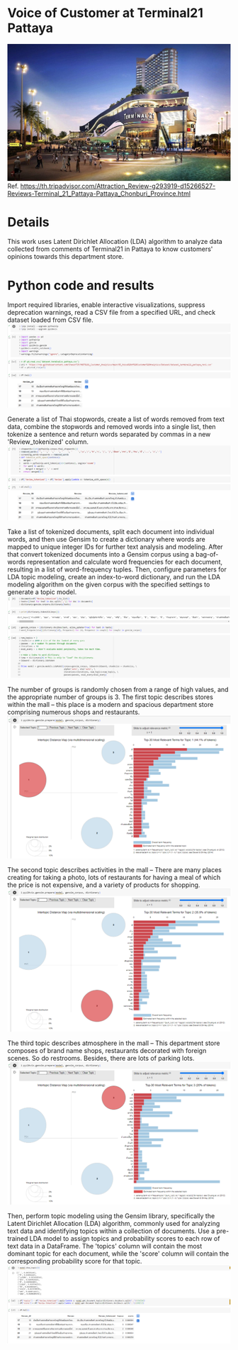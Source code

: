 # Voice of Customer at Terminal21 Pattaya
![Alt Text](https://github.com/ChawinTSR/MADT8101_Customer_Analytics/blob/a4248ca4f24e90eb295b6f38fa993cdee7e55a22/05_Voice%20of%20Customer%20Analytics/Figures/Terminal21Pattaya.jpg)
Ref. https://th.tripadvisor.com/Attraction_Review-g293919-d15266527-Reviews-Terminal_21_Pattaya-Pattaya_Chonburi_Province.html

# Details
This work uses Latent Dirichlet Allocation (LDA) algorithm to analyze data collected from comments of Terminal21 in Pattaya to know customers' opinions towards this department store.

# Python code and results
Import required libraries, enable interactive visualizations, suppress deprecation warnings, read a CSV file from a specified URL, and check dataset loaded from CSV file.
![Alt Text](https://github.com/ChawinTSR/MADT8101_Customer_Analytics/blob/a4248ca4f24e90eb295b6f38fa993cdee7e55a22/05_Voice%20of%20Customer%20Analytics/Figures/Screenshot_001.png)

Generate a list of Thai stopwords, create a list of words removed from text data, combine the stopwords and removed words into a single list, then tokenize a sentence and return words separated by commas in a new 'Review_tokenized' column.
![Alt Text](https://github.com/ChawinTSR/MADT8101_Customer_Analytics/blob/a4248ca4f24e90eb295b6f38fa993cdee7e55a22/05_Voice%20of%20Customer%20Analytics/Figures/Screenshot_002.png)

Take a list of tokenized documents, split each document into individual words, and then use Gensim to create a dictionary where words are mapped to unique integer IDs for further text analysis and modeling. After that convert tokenized documents into a Gensim corpus using a bag-of-words representation and calculate word frequencies for each document, resulting in a list of word-frequency tuples.
Then, configure parameters for LDA topic modeling, create an index-to-word dictionary, and run the LDA modeling algorithm on the given corpus with the specified settings to generate a topic model.
![Alt Text](https://github.com/ChawinTSR/MADT8101_Customer_Analytics/blob/a4248ca4f24e90eb295b6f38fa993cdee7e55a22/05_Voice%20of%20Customer%20Analytics/Figures/Screenshot_003.png)

The number of groups is randomly chosen from a range of high values, and the appropriate number of groups is 3. The first topic describes stores within the mall – this place is a modern and spacious department store comprising numerous shops and restaurants.
![Alt Text](https://github.com/ChawinTSR/MADT8101_Customer_Analytics/blob/d56b3f6ae22901ee0c5fc23cfda7889eab728130/05_Voice%20of%20Customer%20Analytics/Figures/Screenshot_004.png)

The second topic describes activities in the mall – There are many places creating for taking a photo, lots of restaurants for having a meal of which the price is not expensive, and a variety of products for shopping.
![Alt Text](https://github.com/ChawinTSR/MADT8101_Customer_Analytics/blob/d56b3f6ae22901ee0c5fc23cfda7889eab728130/05_Voice%20of%20Customer%20Analytics/Figures/Screenshot_005.png)

The third topic describes atmosphere in the mall – This department store composes of brand name shops, restaurants decorated with foreign scenes. So do restrooms. Besides, there are lots of parking lots.
![Alt Text](https://github.com/ChawinTSR/MADT8101_Customer_Analytics/blob/d56b3f6ae22901ee0c5fc23cfda7889eab728130/05_Voice%20of%20Customer%20Analytics/Figures/Screenshot_006.png)

Then, perform topic modeling using the Gensim library, specifically the Latent Dirichlet Allocation (LDA) algorithm, commonly used for analyzing text data and identifying topics within a collection of documents. Use a pre-trained LDA model to assign topics and probability scores to each row of text data in a DataFrame. The 'topics' column will contain the most dominant topic for each document, while the 'score' column will contain the corresponding probability score for that topic.
![Alt Text](https://github.com/ChawinTSR/MADT8101_Customer_Analytics/blob/d56b3f6ae22901ee0c5fc23cfda7889eab728130/05_Voice%20of%20Customer%20Analytics/Figures/Screenshot_007.png)
